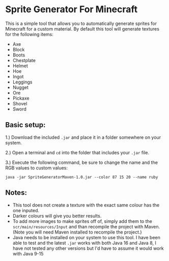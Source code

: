 # Sprite Generator For Minecraft

This is a simple tool that allows you to automatically generate sprites for Minecraft for a custom material. By default this tool will generate textures for the following items:
* Axe
* Block
* Boots
* Chestplate
* Helmet
* Hoe
* Ingot
* Leggings
* Nugget
* Ore
* Pickaxe
* Shovel
* Sword

## Basic setup:

1.) Download the included `.jar` and place it in a folder somewhere on your system.

2.) Open a terminal and `cd` into the folder that includes your `.jar` file.

3.) Execute the following command, be sure to change the name and the RGB values to custom values:

```
java -jar SpriteGeneratorMaven-1.0.jar --color 87 15 20 --name ruby
```
## Notes:

* This tool does not create a texture with the exact same colour has the one inputed.
* Darker colours will give you better results.
* To add more images to make sprites off of, simply add them to the `scr/main/resources/Input` and than recompile the project with Maven. (Note you will need Maven installed to recompile the project.) 
* Java needs to be installed on your system to use this tool. I have been able to test and the latest `.jar` works with both Java 16 and Java 8, I have not tested any other versions but I'd have to assume it would work with Java 9-15
